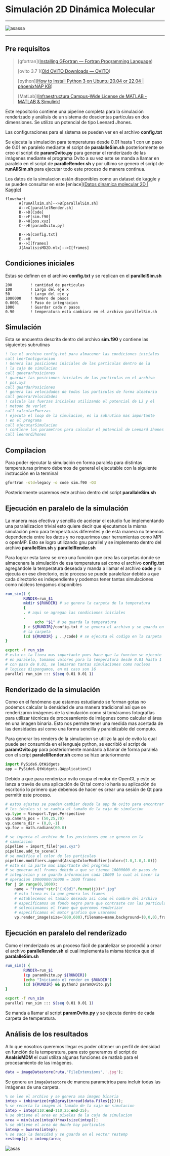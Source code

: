 # Simulación 2D Dinámica Molecular

---

![asassa](final.jpg)

---

## Pre requisitos

> [gfortran]([Installing GFortran &#8212; Fortran Programming Language](https://fortran-lang.org/learn/os_setup/install_gfortran/))
> 
> [ovito 3.7 ]([Old OVITO Downloads — OVITO](https://www.ovito.org/download_history/#3.7.1))
> 
> [python]([How to Install Python 3 on Ubuntu 20.04 or 22.04 | phoenixNAP KB](https://phoenixnap.com/kb/how-to-install-python-3-ubuntu))
> 
> [MatLab]([Infraestructura Campus-Wide License de MATLAB - MATLAB &amp; Simulink](https://la.mathworks.com/academia/tah-support-program/eligibility.html)) 

Este repositorio contiene una pipeline completa para la simulación renderizado y análisis de un sistema de doscientas partículas en dos dimensiones. Se utilizo un potencial de tipo Leenard Jhones. 

Las configuraciones para el sistema se pueden ver en el archivo **config.txt** 

Se ejecuta la simulación para temperaturas desde 0.01 hasta 1 con un paso de 0.01 en paralelo mediante el script de **paralalleSim.sh** posteriormente se creo el script de **paramOvito.py** para generar el renderizado de las imágenes mediante el programa Ovito a su vez este se manda a llamar en paralelo en el script de **paralleRender.sh** y por ultimo se genero el script de **runAllSim.sh** para ejecutar todo este proceso de manera continua. 

Los datos de la simulacion están disponibles como un dataset de kaggle y se pueden consultar en este [enlace]([Datos dinamica molecular 2D | Kaggle](https://www.kaggle.com/datasets/miguelangelespindola/datos-dinamica-molecular-2d/settings)) 

```mermaid
flowchart 
      A[runAllsim.sh]-->B[parallelSim.sh]
      A-->C[parallelRender.sh]
      B-->D[Code]
      D-->F[sim.f90]
      D-->H[pos.xyz]
      C-->E[paramOvito.py]

      B-->G[Config.txt]
      E-->H
      A-->I[frames]
      J[AnalisisMD2D.mlx]-->I[frames]
```

## Condiciones iniciales

Estas se definen en el archivo **config.txt**  y se replican en el **parallelSim.sh**

```context
200        ! cantidad de particulas
100        ! Largo del eje x
50         ! Largo del eje y
1000000    ! Numero de pasos
0.0001     ! Paso de integracion
1000       ! Guardar cada n pasos
0.90       ! temperatura esta cambiara en el archivo parallelSim.sh
```

## Simulación

Esta se encuentra descrita dentro del archivo **sim.f90** y contiene las siguientes subrutinas 

```fortran
! lee el archivo config.txt para almacener las condiciones iniciales
call leerContiguracion 
! Genera las posiciones iniciales de las particulas dentro de la 
! la caja de simulacion
call generarPosiciones
! guardar las posiciones iniciales de las particulas en el archivo 
! pos.xyz
call guardarPosiciones
! genera las velocidades de todas las particulas de forma aleatoria
call generarVelocidades
! calcula las fuerzas iniciales utilizando el potencial de LJ y el
! metodo de verlet  
call calcularFuerzas
! ejecuta el loop de la simulacion, es la subrutina mas importante 
! en el programa
call ejecutarSimulacion
! contiene los parametros para calcular el potencial de Leenard Jhones
call leenardJhones
```

## Compilacion

Para poder ejecutar la simulación en forma paralela para distintas temperaturas primero debemos de general el ejecutable con la siguiente instrucción en la terminal

```bash
gfortran -std=legacy -o code sim.f90 -O3
```

Posteriormente usaremos este archivo dentro del script **parallaleSim.sh**

## Ejecución en paralelo de la simulación

La manera mas efectiva y sencilla de acelerar el estudio fue implementando una paralelizacion trivial esto quiere decir que ejecutamos la misma simulación pero para temperaturas diferentes y de esta manera no tenemos dependencia entre los datos y no requerimos usar herramientas como MPI o openMP. Esto se logro utilizando gnu parallel y se implemento dentro del archivo **parallelSim.sh** y **parallelRender.sh**

Para lograr esta tarea se creo una función que crea las carpetas donde se almacenara la simulación de esa temperatura así como el archivo **config.txt** agregándole la temperatura deseada y manda a llamar el archivo **code** y lo ejecuta en ese directorio, este proceso se puede paralelizar debido a que cada directorio es independiente y podemos tener tantas simulaciones como núcleos tengamos disponibles

```bash
run_sim() {
        RUNDIR=run_$1
        mkdir ${RUNDIR} # se genera la carpeta de la temperatura
        {
        . # aqui se agregan las condiciones iniciales
        .
             echo "$1" # se guarda la temperatura
        } > ${RUNDIR}/config.txt # se genera el archivo y se guarda en
        # la carpeta 
        (cd ${RUNDIR} ; ../code) # se ejecuta el codigo en la carpeta
}

export -f run_sim
# esta es la linea mas importante pues hace que la funcion se ejecute 
# en paralelo, tomamos valores para la temperatura desde 0.01 hasta 1
# con paso de 0.01, se lanzaran tantas simulaciones como nucleos 
# logicos dispongamos, en mi caso son 16
parallel run_sim ::: $(seq 0.01 0.01 1)
```

## Renderizado de la simulación

Como en el fenómeno que estamos estudiando se forman gotas no podemos calcular la densidad de una manera tradicional así que se renderizaron imágenes de la simulación como si tomáramos fotografías para utilizar técnicas de procesamiento de imágenes como calcular el área en una imagen binaria. Esto nos permite tener una medida mas acertada de las densidades así como una forma sencilla y paralelizable del computo.

Para generar los renders de la simulacion se utilizo la api de ovito la cual puede ser consumida en el lenguaje python, se escribió el script de **paramOvito.py** para posteriormente mandarlo a llamar de forma paralela con el script **paralellRender.sh** como se hizo anteriormente

```python
import PySide6.QtWidgets
app = PySide6.QtWidgets.QApplication() 
```

Debido a que para renderizar ovito ocupa el motor de OpenGL y este se lanza a través de una aplicación de Qt tal como lo haría su aplicación de escritorio lo primero que debemos de hacer es crear una sesión de Qt para permitir este proceso.

```python
# estos ajustes se pueden cambiar desde la app de ovito para encontrar
# los ideales si se cambia el tamaño de la caja de simulacion
vp.type = Viewport.Type.Perspective
vp.camera_pos = (50,25,70)
vp.camera_dir = (0,0,-1)
vp.fov = math.radians(60.0)

# se importa el archivo de las posiciones que se genero en la
# simulacion
pipeline = import_file("pos.xyz")
pipeline.add_to_scene()
# se modifica el color de las particulas
pipeline.modifiers.append(AssignColorModifier(color=(1.0,1.0,1.0)))
# esta es la parte mas importante del programa
# se generan mil frames debido a que se tienen 10000000 de pasos de 
# integracion y se guarda informacion cada 10000 lo cual al hacer la 
# operacion 10000000/10000 = 1000 frames
for j in range(0,1000):
    name = "frame"+str("{:03d}".format(j))+".jpg"
    # esta linea es la que genera los frames
    # establecemos el tamaño deseado asi como el nombre del archivo
    # especificamos un fondo negro para que contraste con las particulas
    # seleccionamos el frame que queremos renderizar
    # especificamos el motor grafico que usaremos
    vp.render_image(size=(800,600),filename=name,background=(0,0,0),frame=j,renderer=OpenGLRenderer())
```

## Ejecución en paralelo del renderizado

Como el renderizado es un proceso fácil de paralelizar se procedió a crear el archivo **paralleRender.sh** el cual implementa la misma técnica que el **paralalleSim.sh**

```bash
run_sim() {
        RUNDIR=run_$1
	    (cp paramOvito.py ${RUNDIR})
	    (echo "Iniciando el render en $RUNDIR")
        (cd ${RUNDIR} && python3 paramOvito.py)
}

export -f run_sim
parallel run_sim ::: $(seq 0.01 0.01 1)
```

Se manda a llamar al script **paramOvito.py** y se ejecuta dentro de cada carpeta de temperatura.

## Análisis de los resultados

A lo que nosotros queremos llegar es poder obtener un perfil de densidad en función de la temperatura, para esto generamos el script de **AnalsisMDM** el cual utiliza algunas funciones de matlab para el procesamiento de las imágenes. 

```matlab
data = imageDatastore(ruta,"FileExtensions",'.jpg');
```

Se genera un `imageDatastore` de manera parametrica para incluir todas las imágenes de una carpeta.

```matlab
% se lee el archivo y se genera una imagen binaria
imtep = imbinarize(rgb2gray(imread(data.Files{j})));
% se recorta la imagen al tamaño de la caja de simulacion
imtep = imtep(110:end-110,25:end-25);
% se obtiene el area en pixeles de la caja de simulacion
area = min(size(imtep))*max(size(imtep));
% se obtiene el area de donde hay particulas
imtemp = bwarea(imtep);
% se saca la densidad y se guarda en el vector restemp
restemp(j) = imtemp/area;
```

![asas](final2.jpg)
